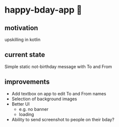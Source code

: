 # happy-bday-app 🎂
## motivation
upskilling in kotlin
## current state 
Simple static not-birthday message with To and From
## improvements
* Add textbox on app to edit To and From names
* Selection of background images
* Better UI 
  * e.g. no banner
  * loading
* Ability to send screenshot to people on their bday?
